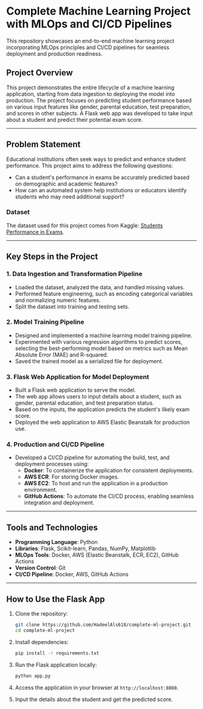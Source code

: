 # Complete Machine Learning Project with MLOps and CI/CD Pipelines

This repository showcases an end-to-end machine learning project incorporating MLOps principles and CI/CD pipelines for seamless deployment and production readiness.

## Project Overview

This project demonstrates the entire lifecycle of a machine learning application, starting from data ingestion to deploying the model into production. The project focuses on predicting student performance based on various input features like gender, parental education, test preparation, and scores in other subjects. A Flask web app was developed to take input about a student and predict their potential exam score.

---

## Problem Statement

Educational institutions often seek ways to predict and enhance student performance. This project aims to address the following questions:

- Can a student's performance in exams be accurately predicted based on demographic and academic features?
- How can an automated system help institutions or educators identify students who may need additional support?

### Dataset
The dataset used for this project comes from Kaggle: [Students Performance in Exams](https://www.kaggle.com/datasets/spscientist/students-performance-in-exams). 

---

## Key Steps in the Project

### 1. **Data Ingestion and Transformation Pipeline**
- Loaded the dataset, analyzed the data, and handled missing values.
- Performed feature engineering, such as encoding categorical variables and normalizing numeric features.
- Split the dataset into training and testing sets.

### 2. **Model Training Pipeline**
- Designed and implemented a machine learning model training pipeline.
- Experimented with various regression algorithms to predict scores, selecting the best-performing model based on metrics such as Mean Absolute Error (MAE) and R-squared.
- Saved the trained model as a serialized file for deployment.

### 3. **Flask Web Application for Model Deployment**
- Built a Flask web application to serve the model.
- The web app allows users to input details about a student, such as gender, parental education, and test preparation status.
- Based on the inputs, the application predicts the student's likely exam score.
- Deployed the web application to AWS Elastic Beanstalk for production use.

### 4. **Production and CI/CD Pipeline**
- Developed a CI/CD pipeline for automating the build, test, and deployment processes using:
  - **Docker**: To containerize the application for consistent deployments.
  - **AWS ECR**: For storing Docker images.
  - **AWS EC2**: To host and run the application in a production environment.
  - **GitHub Actions**: To automate the CI/CD process, enabling seamless integration and deployment.

---

## Tools and Technologies
- **Programming Language**: Python
- **Libraries**: Flask, Scikit-learn, Pandas, NumPy, Matplotlib
- **MLOps Tools**: Docker, AWS (Elastic Beanstalk, ECR, EC2), GitHub Actions
- **Version Control**: Git
- **CI/CD Pipeline**: Docker, AWS, GitHub Actions

---

## How to Use the Flask App
1. Clone the repository:
   ```bash
   git clone https://github.com/HadeelAls618/complete-ml-project.git
   cd complete-ml-project
   ```

2. Install dependencies:
   ```bash
   pip install -r requirements.txt
   ```

3. Run the Flask application locally:
   ```bash
   python app.py
   ```

4. Access the application in your browser at `http://localhost:8080`.

5. Input the details about the student and get the predicted score.

